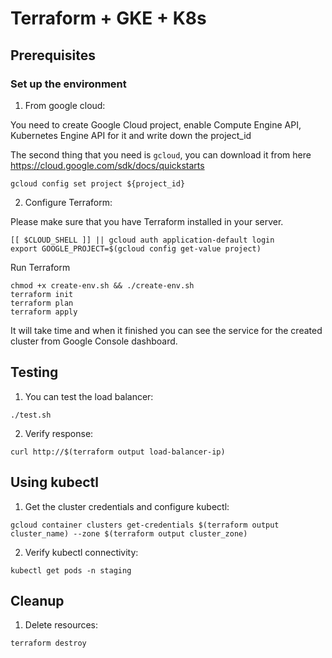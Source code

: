 # Terraform + GKE + K8s
## Prerequisites 
### Set up the environment
1. From google cloud:

You need to create Google Cloud project, enable Compute Engine API, Kubernetes Engine API for it and write down the project_id

The second thing that you need is `gcloud`, you can download it from here https://cloud.google.com/sdk/docs/quickstarts

```
gcloud config set project ${project_id}
```
2. Configure Terraform:

Please make sure that you have Terraform installed in your server.

```
[[ $CLOUD_SHELL ]] || gcloud auth application-default login
export GOOGLE_PROJECT=$(gcloud config get-value project)
```

Run Terraform

```
chmod +x create-env.sh && ./create-env.sh
terraform init
terraform plan
terraform apply
```

It will take time and when it finished you can see the service for the created cluster from Google Console dashboard.


## Testing
1. You can test the load balancer:
```
./test.sh
```
2. Verify response:
```
curl http://$(terraform output load-balancer-ip)
```
## Using kubectl
1. Get the cluster credentials and configure kubectl:
```
gcloud container clusters get-credentials $(terraform output cluster_name) --zone $(terraform output cluster_zone)
```
2. Verify kubectl connectivity:
```
kubectl get pods -n staging
```
## Cleanup
1. Delete resources:
```
terraform destroy
```
